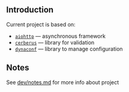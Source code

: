 
## Introduction

Current project is based on:

- [`aiohttp`](https://docs.aiohttp.org/) — asynchronous framework
- [`cerberus`](https://docs.python-cerberus.org/) — library for validation
- [`dynaconf`](https://www.dynaconf.com/) — library to manage configuration


## Notes
See [dev/notes.md](https://github.com/kreoshine/kreoshine-py3-products/blob/develop/dev/notes.md) for more info about project 